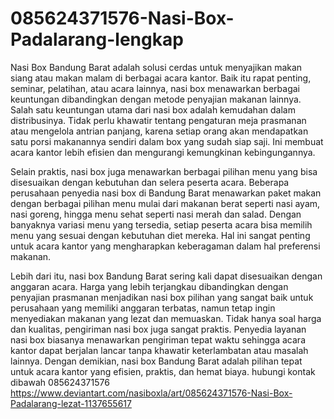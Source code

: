 # 085624371576-Nasi-Box-Padalarang-lengkap
Nasi Box Bandung Barat adalah solusi cerdas untuk menyajikan makan siang atau makan malam di berbagai acara kantor. Baik itu rapat penting, seminar, pelatihan, atau acara lainnya, nasi box menawarkan berbagai keuntungan dibandingkan dengan metode penyajian makanan lainnya. Salah satu keuntungan utama dari nasi box adalah kemudahan dalam distribusinya. Tidak perlu khawatir tentang pengaturan meja prasmanan atau mengelola antrian panjang, karena setiap orang akan mendapatkan satu porsi makanannya sendiri dalam box yang sudah siap saji. Ini membuat acara kantor lebih efisien dan mengurangi kemungkinan kebingungannya.

Selain praktis, nasi box juga menawarkan berbagai pilihan menu yang bisa disesuaikan dengan kebutuhan dan selera peserta acara. Beberapa perusahaan penyedia nasi box di Bandung Barat menawarkan paket makan dengan berbagai pilihan menu mulai dari makanan berat seperti nasi ayam, nasi goreng, hingga menu sehat seperti nasi merah dan salad. Dengan banyaknya variasi menu yang tersedia, setiap peserta acara bisa memilih menu yang sesuai dengan kebutuhan diet mereka. Hal ini sangat penting untuk acara kantor yang mengharapkan keberagaman dalam hal preferensi makanan.

Lebih dari itu, nasi box Bandung Barat sering kali dapat disesuaikan dengan anggaran acara. Harga yang lebih terjangkau dibandingkan dengan penyajian prasmanan menjadikan nasi box pilihan yang sangat baik untuk perusahaan yang memiliki anggaran terbatas, namun tetap ingin menyediakan makanan yang lezat dan memuaskan. Tidak hanya soal harga dan kualitas, pengiriman nasi box juga sangat praktis. Penyedia layanan nasi box biasanya menawarkan pengiriman tepat waktu sehingga acara kantor dapat berjalan lancar tanpa khawatir keterlambatan atau masalah lainnya. Dengan demikian, nasi box Bandung Barat adalah pilihan tepat untuk acara kantor yang efisien, praktis, dan hemat biaya.
hubungi kontak dibawah
085624371576
https://www.deviantart.com/nasiboxla/art/085624371576-Nasi-Box-Padalarang-lezat-1137655617
